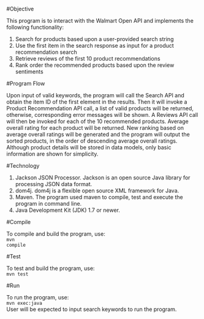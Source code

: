 
#Objective

This program is to interact with the Walmart Open API and implements the following functionality: 

1. Search for products based upon a user-provided search string<br/>
2. Use the first item in the search response as input for a product recommendation search<br/>
3. Retrieve reviews of the first 10 product recommendations<br/>
4. Rank order the recommended products based upon the review sentiments

#Program Flow

Upon input of valid keywords, the program will call the Search API and obtain the item ID of the first element in the results. Then it will invoke a Product Recommendation API call, a list of valid products will be returned, otherwise, corresponding error messages will be shown. A Reviews API call will then be invoked for each of the 10 recommended products. Average overall rating for each product will be returned. New ranking based on average overall ratings will be generated and the program will output the sorted products, in the order of descending average overall ratings. Although product details will be stored in data models, only basic information are shown for simplicity.

#Technology

1. Jackson JSON Processor. Jackson is an open source Java library for processing JSON data format.
2. dom4j. dom4j is a flexible open source XML framework for Java.
3. Maven. The program used maven to compile, test and execute the program in command line.
4. Java Development Kit (JDK) 1.7 or newer.

#Compile

To compile and build the program, use:<br/>
<code>mvn compile</code>

#Test

To test and build the program, use:<br/>
<code>mvn test</code>

#Run

To run the program, use:<br/>
<code>mvn exec:java</code><br/>
User will be expected to input search keywords to run the program.
